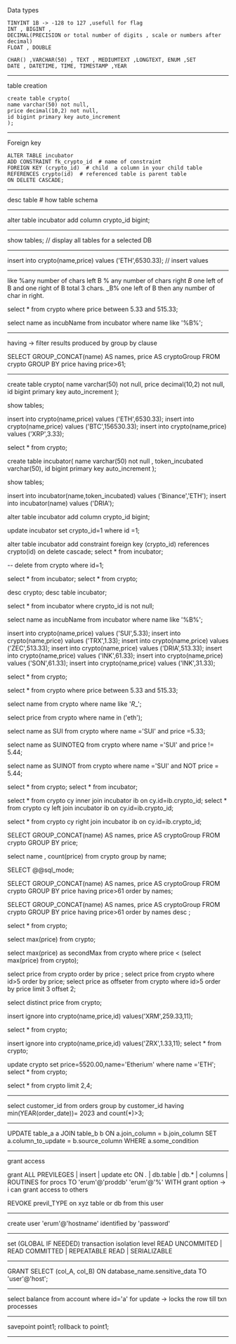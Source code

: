Data types 

    TINYINT 1B -> -128 to 127 ,usefull for flag 
    INT , BIGINT ,
    DECIMAL(PRECISION or total number of digits , scale or numbers after decimal)
    FLOAT , DOUBLE 

    CHAR() ,VARCHAR(50) , TEXT , MEDIUMTEXT ,LONGTEXT, ENUM ,SET 
    DATE , DATETIME, TIME, TIMESTAMP ,YEAR

---

table creation 

    create table crypto(
    name varchar(50) not null, 
    price decimal(10,2) not null, 
    id bigint primary key auto_increment
    );

---


Foreign key 

    ALTER TABLE incubator
    ADD CONSTRAINT fk_crypto_id  # name of constraint 
    FOREIGN KEY (crypto_id)  # child  a column in your child table 
    REFERENCES crypto(id)  # referenced table is parent table
    ON DELETE CASCADE;

---

desc table # how table schema 

---

alter table incubator add column crypto_id  bigint;

---

show tables; // display all tables for a selected DB 

---

insert into crypto(name,price) values ('ETH',6530.33);  // insert values 

---

like 
%any number of chars left B % any number of chars right 
_B_  one left of B and one right of B  total 3 chars.
_B%  one left of B then any number of char in right.

select * from crypto where price between 5.33 and 515.33;

select name as incubName from  incubator where name like '%B%';


----

having -> filter results produced by group by clause 

SELECT GROUP_CONCAT(name) AS names, price AS cryptoGroup
FROM crypto
GROUP BY price having price>61;


----







 

create table crypto(
name varchar(50) not null, 
price decimal(10,2) not null, 
id bigint primary key auto_increment
);


show tables;

insert into crypto(name,price) values ('ETH',6530.33);
insert into crypto(name,price) values ('BTC',156530.33);
insert into crypto(name,price) values ('XRP',3.33);


select * from crypto;



create table incubator(
name varchar(50) not null , 
token_incubated varchar(50), 
id bigint primary key auto_increment
);

show tables; 


insert into incubator(name,token_incubated) values ('Binance','ETH');
insert into incubator(name) values ('DRIA');
 
  
 
 alter table incubator add column crypto_id  bigint;
 
  
update incubator set crypto_id=1  where id =1;

alter table incubator add constraint foreign key (crypto_id) references crypto(id) on delete cascade;
  select * from incubator;
  
  
-- delete from crypto where id=1;

  select * from incubator;
select * from crypto;

desc crypto;
desc table incubator;



select * from incubator where  crypto_id is not null;


select name as incubName from  incubator where name like '%B%';

insert into crypto(name,price) values ('SUI',5.33);
insert into crypto(name,price) values ('TRX',1.33);
insert into crypto(name,price) values ('ZEC',513.33);
insert into crypto(name,price) values ('DRIA',513.33);
insert into crypto(name,price) values ('INK',61.33);
insert into crypto(name,price) values ('SON',61.33);
insert into crypto(name,price) values ('INK',31.33);

select * from crypto;


select * from crypto where price between 5.33 and 515.33;



select name from crypto where name like '_R__';


select price  from crypto where name in ('eth');


select name as SUI from crypto where name ='SUI' and price =5.33;


select name as SUINOTEQ from crypto where name ='SUI' and price != 5.44;

select name as SUINOT from crypto where name ='SUI' and  NOT price = 5.44;


select * from crypto;
select * from incubator;


select * from crypto cy inner join incubator ib on cy.id=ib.crypto_id;
select * from crypto cy left join incubator ib on cy.id=ib.crypto_id;

select * from crypto cy right join incubator ib on cy.id=ib.crypto_id;


SELECT GROUP_CONCAT(name) AS names, price AS cryptoGroup
FROM crypto
GROUP BY price;


select name , count(price) from crypto group by name;


SELECT @@sql_mode;


SELECT GROUP_CONCAT(name) AS names, price AS cryptoGroup
FROM crypto
GROUP BY price having price>61 order by names;

SELECT GROUP_CONCAT(name) AS names, price AS cryptoGroup
FROM crypto
GROUP BY price having price>61 order by names desc ;


select * from crypto;


select max(price) from crypto;

select max(price) as secondMax from crypto where price 
< (select max(price) from crypto);

select price from crypto order by price ;
select price from crypto where id>5 order by price;
select price as offseter from crypto where id>5 order by price  limit 3 offset 2;


select distinct price from crypto;


insert ignore into crypto(name,price,id) values('XRM',259.33,11);

select * from crypto;


insert ignore into crypto(name,price,id) values('ZRX',1.33,11);
select * from crypto;

update crypto set price=5520.00,name='Etherium'  where name ='ETH';
select * from crypto;

select * from crypto limit 2,4; 



---

select  customer_id from orders group by 
customer_id having 
min(YEAR(order_date))= 2023 
and count(*)>3;



----

UPDATE table_a a
JOIN table_b b ON a.join_column = b.join_column
SET a.column_to_update = b.source_column
WHERE a.some_condition

--------------


grant access 

grant ALL PREVILEGES | insert | update etc  ON *.* | db.table | db.* | columns | ROUTINES for procs 
TO  'erum'@'proddb'  'erum'@'%'
WITH grant option -> i can grant access to others 


REVOKE previl_TYPE on xyz table or db  from this user


---------

create user 'erum'@'hostname' identified by 'password'



---------

set  (GLOBAL IF NEEDED) transaction isolation level  READ UNCOMMITED | READ COMMITTED | REPEATABLE READ | SERIALIZABLE


---

GRANT SELECT (col_A, col_B) ON database_name.sensitive_data TO 'user'@'host';


----


select balance from account where id='a' for update -> locks the row till txn processes 


----

savepoint  point1; 
rollback to point1;


----

